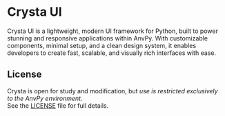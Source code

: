 # Crysta UI
Crysta UI is a lightweight, modern UI framework for Python, built to power stunning and responsive applications within AnvPy. With customizable components, minimal setup, and a clean design system, it enables developers to create fast, scalable, and visually rich interfaces with ease.

## License
Crysta is open for study and modification, but *use is restricted exclusively to the AnvPy environment*.  
See the [LICENSE](./LICENSE) file for full details.
